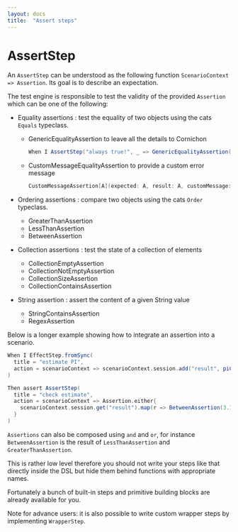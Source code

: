 ```yaml
---
layout: docs
title:  "Assert steps"
---
```


# AssertStep

An `AssertStep` can be understood as the following function `ScenarioContext => Assertion`. Its goal is to describe an expectation.

The test engine is responsible to test the validity of the provided `Assertion` which can be one of the following:

* Equality assertions : test the equality of two objects using the cats `Equals` typeclass.
  * GenericEqualityAssertion to leave all the details to Cornichon

    ```scala
    When I AssertStep("always true!", _ => GenericEqualityAssertion(true, true))
    ```

  * CustomMessageEqualityAssertion to provide a custom error message

    ```scala
    CustomMessageAssertion[A](expected: A, result: A, customMessage: () ⇒ String)
    ```

* Ordering assertions : compare two objects using the cats ```Order``` typeclass.
  * GreaterThanAssertion
  * LessThanAssertion
  * BetweenAssertion

* Collection assertions : test the state of a collection of elements
  * CollectionEmptyAssertion
  * CollectionNotEmptyAssertion
  * CollectionSizeAssertion
  * CollectionContainsAssertion

* String assertion : assert the content of a given String value
  * StringContainsAssertion
  * RegexAssertion


Below is a longer example showing how to integrate an assertion into a scenario.

```scala
When I EffectStep.fromSync(
  title = "estimate PI",
  action = scenarioContext => scenarioContext.session.add("result", piComputation())
)

Then assert AssertStep(
  title = "check estimate",
  action = scenarioContext => Assertion.either{
    scenarioContext.session.get("result").map(r => BetweenAssertion(3.1, r.toDouble, 3.2))
  }
)
```

`Assertions` can also be composed using `and` and `or`, for instance `BetweenAssertion` is the result of `LessThanAssertion` and `GreaterThanAssertion`.

This is rather low level therefore you should not write your steps like that directly inside the DSL but hide them behind functions with appropriate names.

Fortunately a bunch of built-in steps and primitive building blocks are already available for you.

Note for advance users: it is also possible to write custom wrapper steps by implementing `WrapperStep`.
